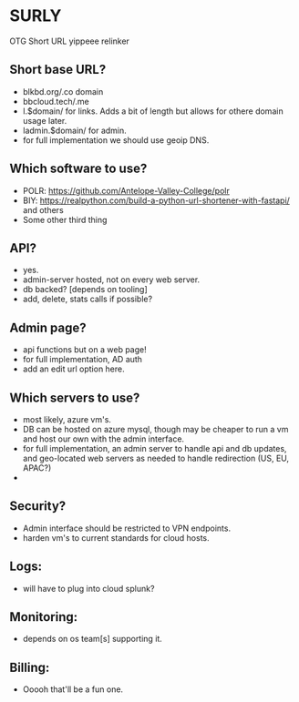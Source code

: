 # SURLY
OTG Short URL yippeee relinker


## Short base URL?
 - blkbd.org/.co domain
 - bbcloud.tech/.me
 - l.$domain/ for links.  Adds a bit of length but allows for othere domain usage later.  
 - ladmin.$domain/ for admin.
 - for full implementation we should use geoip DNS.

## Which software to use?
 - POLR: https://github.com/Antelope-Valley-College/polr
 - BIY: https://realpython.com/build-a-python-url-shortener-with-fastapi/ and others
 - Some other third thing

## API?
 - yes.
 - admin-server hosted, not on every web server.
 - db backed? [depends on tooling]
 - add, delete, stats calls if possible?

## Admin page?
 - api functions but on a web page!
 - for full implementation, AD auth
 - add an edit url option here.  

## Which servers to use?
 - most likely, azure vm's.  
 - DB can be hosted on azure mysql, though may be cheaper to run a vm and host our own with the admin interface.
 - for full implementation, an admin server to handle api and db updates, and geo-located web servers as needed to handle redirection (US, EU, APAC?)
 - 

## Security?
 - Admin interface should be restricted to VPN endpoints.
 - harden vm's to current standards for cloud hosts.

## Logs:
 - will have to plug into cloud splunk?

## Monitoring:
 - depends on os team[s] supporting it.

## Billing:
 - Ooooh that'll be a fun one.


